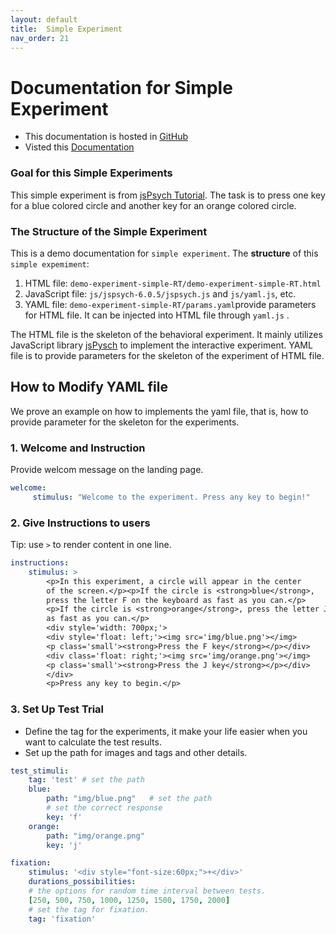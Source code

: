 ```yaml
---
layout: default
title:  Simple Experiment
nav_order: 21
---
```

# Documentation for Simple Experiment

* This documentation is hosted in [GitHub](https://github.com/kschuler/experiment-library/tree/master/demo-experiment-simple-RA)
* Visted this [Documentation](http://www.kathrynschuler.com/experiment-library/demo-experiment-simple-RA/readme.html)

### Goal for this Simple Experiments
This simple experiment is from [jsPsych Tutorial](https://www.jspsych.org/tutorials/rt-task/). The task is to press one key for a blue colored circle and another key for an orange colored circle.

### The Structure of  the Simple Experiment
This is a demo documentation for `simple experiment`. The **structure** of this `simple expemiment`:


1. HTML file: `demo-experiment-simple-RT/demo-experiment-simple-RT.html`
2. JavaScript file: `js/jspsych-6.0.5/jspsych.js` and  `js/yaml.js`, etc.
3. YAML file: `demo-experiment-simple-RT/params.yaml`provide parameters for HTML file.  It can be injected into HTML file through `yaml.js` .

The HTML file is the skeleton of the behavioral experiment. It mainly utilizes JavaScript library  [jsPysch](https://www.jspsych.org/) to implement the interactive experiment. YAML file is to provide parameters for the skeleton of the experiment of HTML file. 

## How to Modify YAML file
We prove an example on how to implements the yaml file, that is, how to provide parameter for the skeleton for the experiments.

###  1. Welcome and Instruction 
Provide welcom message on the landing page.
```yaml
welcome:
     stimulus: "Welcome to the experiment. Press any key to begin!"
```
### 2. Give Instructions to users 
Tip: use `>` to render content in one line. 
```yaml
instructions:
    stimulus: >
        <p>In this experiment, a circle will appear in the center
        of the screen.</p><p>If the circle is <strong>blue</strong>,
        press the letter F on the keyboard as fast as you can.</p>
        <p>If the circle is <strong>orange</strong>, press the letter J
        as fast as you can.</p>
        <div style='width: 700px;'>
        <div style='float: left;'><img src='img/blue.png'></img>
        <p class='small'><strong>Press the F key</strong></p></div>
        <div class='float: right;'><img src='img/orange.png'></img>
        <p class='small'><strong>Press the J key</strong></p></div>
        </div>
        <p>Press any key to begin.</p>
```
### 3. Set Up Test Trial
* Define the tag for the experiments, it make your life easier when you want to calculate the test results.
* Set up the path for images and tags and other details.

```yaml
test_stimuli: 
    tag: 'test' # set the path 
    blue:
        path: "img/blue.png"   # set the path
        # set the correct response
        key: 'f' 
    orange:
        path: "img/orange.png"
        key: 'j'

fixation:
    stimulus: '<div style="font-size:60px;">+</div>'
    durations_possibilities: 
    # the options for random time interval between tests.
    [250, 500, 750, 1000, 1250, 1500, 1750, 2000]
    # set the tag for fixation.
    tag: 'fixation'
```
<!--stackedit_data:
eyJoaXN0b3J5IjpbLTYxMzg3Mzk5LDIxMTMwODE1ODEsLTE4NT
MxMDcyOTMsLTE0NTExMDEwMzMsMTA3MDU3OTYwLDE1Mzc1MTE2
NTQsLTExMjk5NzIwMjMsLTU0NjI0MzU1NSwtMTI5ODY2ODA3MS
w5MTQ5MDIyODIsMTkxNzg1MDk0OSwtNzA4MzY5MjA3LC0xNzU1
MTYwMTA2LDk5NzA4MDgyMiwxMTg5OTgwNzM0LDE2MDkyOTcxNT
AsLTQ5MTYzNTQ3OSwtMTk0MDY5MjE0MCwtODY0MzAzMDUxLC03
MzkzNjUxNDBdfQ==
-->